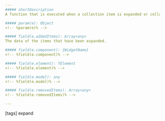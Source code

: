 ```yaml
---
##### shortDescription
A function that is executed when a collection item is expanded or collapsed.

##### param(e): Object
<!-- %param(e)% -->

##### field(e.addedItems): Array<any>
The data of the items that have been expanded.

##### field(e.component): {WidgetName}
<!-- %field(e.component)% -->

##### field(e.element): TElement
<!-- %field(e.element)% -->

##### field(e.model): any
<!-- %field(e.model)% -->

##### field(e.removedItems): Array<any>
<!-- %field(e.removedItems)% -->

---
```


[tags] expand

<!-- import * from 'api-reference\10 UI Components\CollectionWidget\1 Configuration\onSelectionChanged.md' -->
